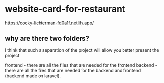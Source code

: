 # website-card-for-restaurant

https://cocky-lichterman-fd0a1f.netlify.app/

## why are there two folders?

I think that such a separation of the project will allow you better present the project

frontend - there are all the files that are needed for the frontend
backend - there are all the files that are needed for the backend and frontend 
            (backend made on laravel).
        

